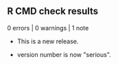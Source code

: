 ## R CMD check results

0 errors | 0 warnings | 1 note

* This is a new release.

* version number is now "serious".